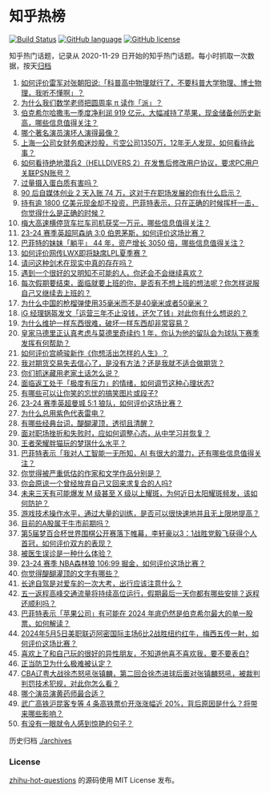 # 知乎热榜
[![Build Status](https://github.com/ToWeLong/zhihu-hot-questions/workflows/CI/badge.svg)](https://github.com/ToWeLong/zhihu-hot-questions/actions)
[![GitHub language](https://img.shields.io/badge/language-golang-orange.svg)](https://golang.org/)
[![GitHub license](https://img.shields.io/github/license/ToWeLong/zhihu-hot-questions)](https://github.com/ToWeLong/zhihu-hot-questions/blob/main/LICENSE)

知乎热门话题，记录从 2020-11-29 日开始的知乎热门话题。每小时抓取一次数据，按天[归档](./archives)

<!-- BEGIN -->

1. [如何评价雷军对张朝阳说:「科普高中物理就行了，不要科普大学物理、博士物理，我听不懂啊」？](https://www.zhihu.com/question/654985250)
1. [为什么我们数学老师把圆周率 π 读作「派」？](https://www.zhihu.com/question/29529981)
1. [伯克希尔哈撒韦一季度净利润 919 亿元，大幅减持了苹果，现金储备创历史新高，哪些信息值得关注？](https://www.zhihu.com/question/654974709)
1. [哪个著名演员演坏人演得最像？](https://www.zhihu.com/question/477686710)
1. [上海一公司女财务痴迷炒股，亏空公司1350万，12年无人发现，如何看待此事？](https://www.zhihu.com/question/654927138)
1. [如何看待绝地潜兵2（HELLDIVERS 2）在发售后修改用户协议，要求PC用户关联PSN账号？](https://www.zhihu.com/question/654945800)
1. [过量摄入蛋白质有害吗？](https://www.zhihu.com/question/652870348)
1. [90 后自媒体创业 2 天入账 74 万，这对于在职场发展的你有什么启示？](https://www.zhihu.com/question/655001351)
1. [持有逾 1800 亿美元现金却不投资，巴菲特表示，只在正确的时候挥杆一击，你觉得什么是正确的时候？](https://www.zhihu.com/question/655002697)
1. [梅大高速横停货车拦车司机获奖一万元，哪些信息值得关注？](https://www.zhihu.com/question/654935217)
1. [23-24 赛季英超阿森纳 3:0 伯恩茅斯，如何评价这场比赛？](https://www.zhihu.com/question/654966316)
1. [巴菲特的妹妹「躺平」 44 年，资产增长 3050 倍，哪些信息值得关注？](https://www.zhihu.com/question/654478226)
1. [如何评价网传LWX即将缺席LPL夏季赛？](https://www.zhihu.com/question/654898800)
1. [请问这种剑术在现实中真的存在吗？](https://www.zhihu.com/question/654949363)
1. [遇到一个很好的又明知不可能的人，你还会不会继续喜欢？](https://www.zhihu.com/question/654222658)
1. [每次假期要结束，面临就要上班的你，是否有不想上班的想法呢？你怎样说服自己又继续去上班的？](https://www.zhihu.com/question/654953812)
1. [为什么中国的枪榴弹使用35毫米而不是40毫米或者50毫米？](https://www.zhihu.com/question/653654509)
1. [iG 经理锅盔发文「运营三年不止没钱，还欠了钱」对此你有什么想说的？](https://www.zhihu.com/question/654368054)
1. [为什么维护一样东西很难，破坏一样东西却非常容易？](https://www.zhihu.com/question/653890759)
1. [皇家马德里正认真考虑与莫德里奇续约 1 年，你认为他的留队会为球队下赛季发挥有何帮助？](https://www.zhihu.com/question/654784408)
1. [如何评价宫崎骏新作《你想活出怎样的人生》？](https://www.zhihu.com/question/651357776)
1. [我对期货交易失去信心了，是没有方法？还是我就不适合做期货？](https://www.zhihu.com/question/607628138)
1. [你们抓迷藏用老家土话怎么说？](https://www.zhihu.com/question/650057060)
1. [面临返工处于「极度有压力」的情绪，如何调节这种心理状态?](https://www.zhihu.com/question/654470003)
1. [有哪些可以让你笑的忘忧的搞笑图片或段子?](https://www.zhihu.com/question/629232862)
1. [23-24 赛季英超曼城 5:1 狼队，如何评价这场比赛？](https://www.zhihu.com/question/654985312)
1. [为什么总用紫色代表雷电？](https://www.zhihu.com/question/632850152)
1. [有哪些经典台词，醍醐灌顶，透彻且清醒？](https://www.zhihu.com/question/654481002)
1. [面对职场挫折和失败时，应如何调整心态，从中学习并恢复？](https://www.zhihu.com/question/654842735)
1. [王者荣耀胖猫玩的梦琪什么水平？](https://www.zhihu.com/question/654891196)
1. [巴菲特表示「我对人工智能一无所知，AI 有很大的潜力，还有哪些信息值得关注？](https://www.zhihu.com/question/654980256)
1. [你觉得被严重低估的作家和文学作品分别是？](https://www.zhihu.com/question/530571121)
1. [你会原谅一个曾经放弃自己又回来求复合的人吗?](https://www.zhihu.com/question/653311575)
1. [未来三天有可能爆发 M 级甚至 X 级以上耀斑，为何近日太阳耀斑频发，该如何防护？](https://www.zhihu.com/question/655053073)
1. [游戏技术操作水平，通过大量的训练，是否可以很快速地并且无上限地提高？](https://www.zhihu.com/question/652945005)
1. [目前的A股属于牛市前期吗？](https://www.zhihu.com/question/654096155)
1. [第5届梦百合杯世界围棋公开赛落下帷幕，李轩豪以3：1战胜党毅飞获得个人首冠，如何评价双方的表现？](https://www.zhihu.com/question/654954538)
1. [被医生误诊是一种什么体验？](https://www.zhihu.com/question/51670858)
1. [23-24 赛季 NBA森林狼 106:99 掘金，如何评价这场比赛？](https://www.zhihu.com/question/655005324)
1. [你觉得醍醐灌顶的文字有哪些？](https://www.zhihu.com/question/654979318)
1. [长途自驾是对爱车的一次大考，出行应该注意什么？](https://www.zhihu.com/question/654584928)
1. [五一返程高峰交通流量将持续高位运行，假期最后一天你都有哪些安排？返程还顺利吗？](https://www.zhihu.com/question/655009782)
1. [巴菲特表示「苹果公司」有可能在 2024 年底仍然是伯克希尔最大的单一股票，如何解读？](https://www.zhihu.com/question/654977606)
1. [2024年5月5日美职联迈阿密国际主场6比2战胜纽约红牛，梅西五传一射，如何评价这场比赛？](https://www.zhihu.com/question/655012967)
1. [喜欢上了和自己玩的很好的异性朋友，不知道他喜不喜欢我，要不要表白?](https://www.zhihu.com/question/654620013)
1. [正当防卫为什么极难被认定？](https://www.zhihu.com/question/645032590)
1. [CBA辽粤大战徐杰怒吼张镇麟，第二回合徐杰进球后面对张镇麟怒吼，被裁判判罚技术犯规，对此你怎么看？](https://www.zhihu.com/question/654927493)
1. [哪个演员演黄药师最合适？](https://www.zhihu.com/question/21233441)
1. [武广高铁沪昆客专等 4 条高铁票价开涨涨幅近 20%，背后原因是什么？将带来哪些影响？](https://www.zhihu.com/question/654868719)
1. [有没有一眼就令人感到惊艳的句子？](https://www.zhihu.com/question/654931826)

<!-- END -->

历史归档 [./archives](./archives)


### License
[zhihu-hot-questions](https://github.com/towelong/zhihu-hot-questions) 的源码使用 MIT License 发布。